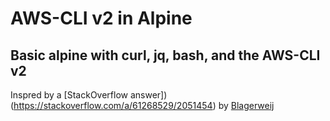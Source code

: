 # AWS-CLI v2 in Alpine

## Basic alpine with curl, jq, bash, and the AWS-CLI v2

Inspred by a [StackOverflow answer])(https://stackoverflow.com/a/61268529/2051454) by [Blagerweij](https://stackoverflow.com/users/1704634/blagerweij)


